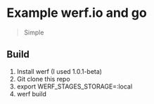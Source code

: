# Example werf.io and go
> Simple

## Build
1. Install werf (I used 1.0.1-beta)
2. Git clone this repo
3. export WERF_STAGES_STORAGE=:local
4. werf build